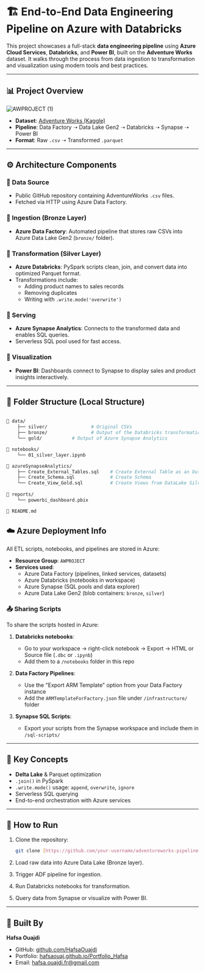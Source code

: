 # 🏗️ End-to-End Data Engineering Pipeline on Azure with Databricks

This project showcases a full-stack **data engineering pipeline** using **Azure Cloud Services**, **Databricks**, and **Power BI**, built on the **Adventure Works** dataset. It walks through the process from data ingestion to transformation and visualization using modern tools and best practices.

---

## 📊 Project Overview

![AWPROJECT (1)](https://github.com/user-attachments/assets/3a04a92e-7b8c-42ff-895f-fbd09d8e74cc)

- **Dataset**: [Adventure Works (Kaggle)](https://www.kaggle.com/datasets)
- **Pipeline**: Data Factory ➝ Data Lake Gen2 ➝ Databricks ➝ Synapse ➝ Power BI
- **Format**: Raw `.csv` ➝ Transformed `.parquet`

---

## ⚙️ Architecture Components

### 🔹 Data Source
- Public GitHub repository containing AdventureWorks `.csv` files.
- Fetched via HTTP using Azure Data Factory.

### 🔹 Ingestion (Bronze Layer)
- **Azure Data Factory**: Automated pipeline that stores raw CSVs into Azure Data Lake Gen2 (`bronze/` folder).

### 🔹 Transformation (Silver Layer)
- **Azure Databricks**: PySpark scripts clean, join, and convert data into optimized Parquet format.
- Transformations include:
  - Adding product names to sales records
  - Removing duplicates
  - Writing with `.write.mode('overwrite')`

### 🔹 Serving
- **Azure Synapse Analytics**: Connects to the transformed data and enables SQL queries.
- Serverless SQL pool used for fast access.

### 🔹 Visualization
- **Power BI**: Dashboards connect to Synapse to display sales and product insights interactively.

---

## 📁 Folder Structure (Local Structure)

```bash

📁 data/
    ├── silver/                # Original CSVs
    ├── bronze/                # Output of the Databricks transformations as Parquet files
    └── gold/           # Output of Azure Synapse Analytics

📁 notebooks/
    └── 01_silver_layer.ipynb

📁 azureSynapseAnalytics/
    ├── Create_External_Tables.sql    # Create External Table as an Output of Synapse Analytics      
    ├── Create_Schema.sql             # Create Schema     
    └── Create_View_Gold.sql          # Create Views from DataLake Silver data
    
📁 reports/
    └── powerbi_dashboard.pbix

📄 README.md
```
## ☁️ Azure Deployment Info

All ETL scripts, notebooks, and pipelines are stored in Azure:

- **Resource Group**: `AWPROJECT`
- **Services used**:
  - Azure Data Factory (pipelines, linked services, datasets)
  - Azure Databricks (notebooks in workspace)
  - Azure Synapse (SQL pools and data explorer)
  - Azure Data Lake Gen2 (blob containers: `bronze`, `silver`)

### 📤 Sharing Scripts

To share the scripts hosted in Azure:
1. **Databricks notebooks**:  
   - Go to your workspace → right-click notebook → Export → HTML or Source file (`.dbc` or `.ipynb`)
   - Add them to a `/notebooks` folder in this repo

2. **Data Factory Pipelines**:  
   - Use the "Export ARM Template" option from your Data Factory instance
   - Add the `ARMTemplateForFactory.json` file under `/infrastructure/` folder

3. **Synapse SQL Scripts**:  
   - Export your scripts from the Synapse workspace and include them in `/sql-scripts/`

---

## 🧠 Key Concepts

- **Delta Lake** & Parquet optimization
- `.join()` in PySpark
- `.write.mode()` usage: `append`, `overwrite`, `ignore`
- Serverless SQL querying
- End-to-end orchestration with Azure services

---

## 🚀 How to Run

1. Clone the repository:
   ```bash
   git clone [https://github.com/your-username/adventureworks-pipeline.git](https://github.com/HafsaOuaj/Azure-Data-Engineer-Project)
   ```

2. Load raw data into Azure Data Lake (Bronze layer).

3. Trigger ADF pipeline for ingestion.

4. Run Databricks notebooks for transformation.

5. Query data from Synapse or visualize with Power BI.

---

## 🏅 Built By

**Hafsa Ouajdi**

- GitHub: [github.com/HafsaOuajdi](https://github.com/HafsaOuajdi)  
- Portfolio: [hafsaouaj.github.io/Portfolio_Hafsa](https://hafsaouaj.github.io/Portfolio_Hafsa)  
- Email: hafsa.ouajdi.fr@gmail.com  
```

